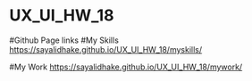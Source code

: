 # UX_UI_HW_18
#Github Page links
#My Skills 
https://sayalidhake.github.io/UX_UI_HW_18/myskills/

#My Work
https://sayalidhake.github.io/UX_UI_HW_18/mywork/
 
